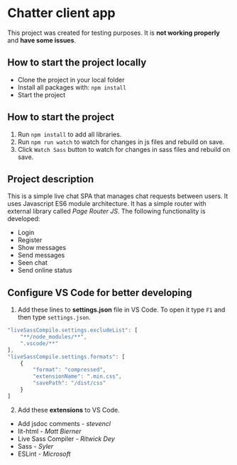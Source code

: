 # Chatter client app
This project was created for testing purposes. It is **not working properly** and **have some issues**.

## How to start the project locally
* Clone the project in your local folder
* Install all packages with: ```npm install```
* Start the project

## How to start the project
1. Run ```npm install``` to add all libraries.
2. Run ```npm run watch``` to watch for changes in js files and rebuild on save.
3. Click ```Watch Sass``` button to watch for changes in sass files and rebuild on save.

## Project description
This is a simple live chat SPA that manages chat requests between users. It uses Javascript ES6 module architecture. It has a simple router with external library called *Page Router JS*. The following functionality is developed:
* Login
* Register
* Show messages
* Send messages
* Seen chat
* Send online status

## Configure VS Code for better developing
1. Add these lines to **settings.json** file in VS Code. To open it type ```F1``` and then type ```settings.json```.
```javascript
"liveSassCompile.settings.excludeList": [
    "**/node_modules/**",
    ".vscode/**"
],
"liveSassCompile.settings.formats": [
    {
        "format": "compressed",
        "extensionName": ".min.css",
        "savePath": "/dist/css"
    }
]
```
2. Add these **extensions** to VS Code.
* Add jsdoc comments - *stevencl*
* lit-html - *Matt Bierner*
* Live Sass Compiler - *Ritwick Dey*
* Sass - *Syler*
* ESLint - *Microsoft*